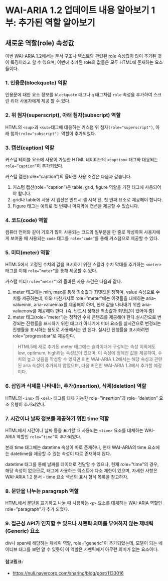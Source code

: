 # WAI-ARIA 1.2 업데이트 내용 알아보기 1부: 추가된 역할 알아보기

## 새로운 역할(role) 속성값
이번 WAI-ARIA 1.2에서는 문서 구조나 텍스트와 관련된 role 속성값이 많이 추가된 것이 특징이라고 할 수 있으며, 이번에 추가된 role의 값들은 모두 HTML에 존재하는 요소들이다.

### 1. 인용문(blockquote) 역할
인용문에 대한 요소 정보를 ```blockquote``` 태그나 ```q``` 태그처럼 ```role``` 속성을 추가하여 스크린 리더 사용자에게 제공 할 수 있다.

### 2. 위 첨자(superscript), 아래 첨자(subscript) 역할
HTML의 ```<sup>```과 ```<sub>```태그에 대응하는 커스텀 위 첨자```(role="superscript")```, 아래 첨자```(role="subscript") ```역할이 추가되었다.

### 3. 캡션(caption) 역할
커스텀 테이블 요소에 사용이 가능한 HTML 네이티브의 ```<caption>``` 태그와 대응되는 ```role=”caption”```이 추가되었다.


커스텀 캡션(role=”caption”)의 올바른 사용 조건은 다음과 같습니다.

1. 커스텀 캡션(role=”caption”)은 table, grid, figure 역할을 가진 태그에 사용되어야 합니다.
2. grid나 table에 사용 시 캡션은 반드시 셀 시작 전, 첫 번째 요소로 제공해야 합니다.
3. Figure 태그는 예외로 첫 번째나 마지막에 캡션을 제공할 수 있습니다.

### 4. 코드(code) 역할
컴퓨터 언어와 같이 기호가 많이 사용되는 코드의 일부분을 한 줄로 작성하여 사용자에게 보여줄 때 사용되는 ```code``` 태그를 ```role=”code”```를 통해 커스텀으로 제공할 수 있다.

### 5. 미터(meter) 역할
HTML5에서 고정된 수치의 값을 표시하기 위한 스칼라 수치 막대를 추가하는 ```<meter>``` 태그를 이제 ```role=”meter”```를 통해 제공할 수 있다.


커스텀 미터```(role=”meter”)```의 올바른 사용 조건은 다음과 같다.

1. meter 태그에는 min, max를 통해 최솟값과 최댓값을 정하며, value 속성으로 수치를 제공하는데, 이와 마찬가지로 role=”meter"에는 이것들을 대체하는 aria-valuemin, aria-valuemax를 제공해야 하며, 현재 값을 나타내기 위한 aria-valuenow를 제공해야 한다. (즉, 반드시 정해진 최솟값과 최댓값이 있어야 함)
2. meter 태그(role=”meter”)는 정적인 수치 콘텐츠를 제공해야 한다.실시간으로 변경되는 진행률을 표시하기 위한 태그가 아니기에 미터 요소를 실시간으로 변경되는 진행률을 표시하는 용도로 사용해서는 안 된다. 실시간 진행률을 표시하려면 role=”progressbar”로 제공한다.

> HTML5에 새로 추가된 meter 태그에는 슬라이더에 구성되는 속성 이외에도 low, optimum, high라는 속성값이 있으며, 이 속성에 정해진 값을 제공하여, 수치의 높고 낮음을 작성할 수 있지만 이번 WAI-ARIA 1.2에서는 해당 속성과 관련된 aria 속성이 추가되지 않았으며, 다음 버전인 WAI-ARIA 1.3에서 추가할 예정이다.

### 6. 삽입과 삭제를 나타내는, 추가(insertion), 삭제(deletion) 역할
HTML의 ```<ins>``` 와 ```<del>``` 태그를 대체 가능한 role=”insertion”과 role=”deletion” 요소 유형이 추가되었다.

### 7. 시간이나 날짜 정보를 제공하기 위한 time 역할
HTML에서 시간이나 날짜 등을 표기할 때 사용되는 ```<time>``` 요소를 대체하는 WAI-ARIA 역할인 ```role=”time”```이 추가되었다.

본래 time 태그에는 datetime 속성이 따로 존재하나, 현재 WAI-ARIA의 time 요소에는 datetime을 제공할 수 있는 속성이 따로 존재하지 않다.

datetime 태그를 통해 날짜를 데이터로 전달할 수 있으나, 현재 role="time"의 경우, 해당 속성이 없으므로, 태그에 사용하는 텍스트에 다소 제한이 있으며, 자세한 사항은 WAI-ARIA 1.2 문서 - time 요소 섹션의 표시 형식 목록을 참고하자.

### 8. 문단을 나누는 paragraph 역할
HTML에서 문단을 표기하고 나눌 때 사용하는 ```<p>``` 요소를 대체하는 WAI-ARIA 역할인 role=”paragraph”가 추가 되었다.

### 9. 접근성 API가 인지할 수 있으나 시멘틱 의미를 부여하지 않는 제네릭(Generic) 요소
div나 span에 해당하는 제네릭 역할, role="generic"이 추가되었는데, 모델이 되는 네이티브 태그를 보면 알 수 있듯이 이 역할은 시멘틱에서 아무런 의미가 없는 요소이다.




#### 참고링크:
- https://nuli.navercorp.com/sharing/blog/post/1133016
